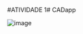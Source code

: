 #ATIVIDADE 1#
CADapp



![image](https://github.com/user-attachments/assets/592a9c87-887d-47d3-913d-4c226c79673a)
